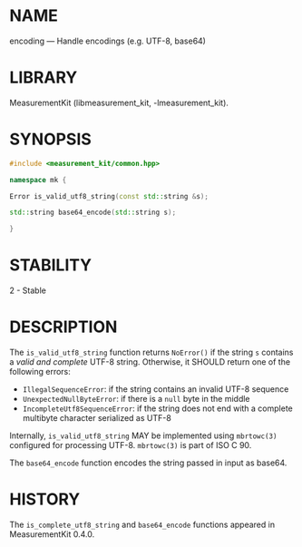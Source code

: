 # NAME
encoding &mdash; Handle encodings (e.g. UTF-8, base64)

# LIBRARY
MeasurementKit (libmeasurement_kit, -lmeasurement_kit).

# SYNOPSIS
```C++
#include <measurement_kit/common.hpp>

namespace mk {

Error is_valid_utf8_string(const std::string &s);

std::string base64_encode(std::string s);

}
```

# STABILITY

2 - Stable

# DESCRIPTION

The `is_valid_utf8_string` function returns `NoError()` if the string `s`
contains a *valid and complete* UTF-8 string. Otherwise, it SHOULD return
one of the following errors:

- `IllegalSequenceError`: if the string contains an invalid UTF-8 sequence
- `UnexpectedNullByteError`: if there is a `null` byte in the middle
- `IncompleteUtf8SequenceError`: if the string does not end with a complete
  multibyte character serialized as UTF-8

Internally, `is_valid_utf8_string` MAY be implemented using `mbrtowc(3)`
configured for processing UTF-8. `mbrtowc(3)` is part of ISO C 90.

The `base64_encode` function encodes the string passed in input as base64.

# HISTORY

The `is_complete_utf8_string` and `base64_encode` functions appeared in
MeasurementKit 0.4.0.
